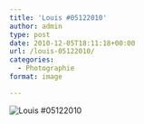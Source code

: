 ```yaml
---
title: 'Louis #05122010'
author: admin
type: post
date: 2010-12-05T18:11:18+00:00
url: /louis-05122010/
categories:
  - Photographie
format: image

---
```

![Louis #05122010](./D700_29112010_202851-05122010.jpg)